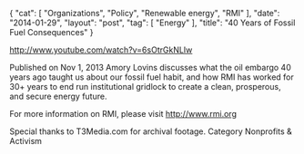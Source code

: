 {
   "cat": [
      "Organizations",
      "Policy",
      "Renewable energy",
      "RMI"
   ],
   "date": "2014-01-29",
   "layout": "post",
   "tag": [
      "Energy"
   ],
   "title": "40 Years of Fossil Fuel Consequences"
}

http://www.youtube.com/watch?v=6sOtrGkNLIw  

Published on Nov 1, 2013
Amory Lovins discusses what the oil embargo 40 years ago taught us about our fossil fuel habit, and how RMI has worked for 30+ years to end run institutional gridlock to create a clean, prosperous, and secure energy future.

For more information on RMI, please visit http://www.rmi.org

Special thanks to T3Media.com for archival footage.
Category
Nonprofits & Activism